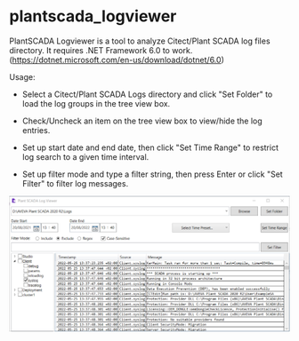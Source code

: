 # plantscada_logviewer
PlantSCADA Logviewer is a tool to analyze Citect/Plant SCADA log files directory.
It requires .NET Framework 6.0 to work. (https://dotnet.microsoft.com/en-us/download/dotnet/6.0)

Usage:

- Select a Citect/Plant SCADA Logs directory and click "Set Folder" to load the log groups in the tree view box. 

- Check/Uncheck an item on the tree view box to view/hide the log entries. 

- Set up start date and end date, then click "Set Time Range" to restrict log search to a given time interval.

- Set up filter mode and type a filter string, then press Enter or click "Set Filter" to filter log messages. 

![Screenshot Sample](Screenshot_Sample.png "Screenshot Sample")
